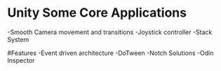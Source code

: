 # Unity Some Core Applications
-Smooth Camera movement and transitions
-Joystick controller
-Stack System

#Features
-Event driven architecture
-DoTween
-Notch Solutions
-Odin Inspector
